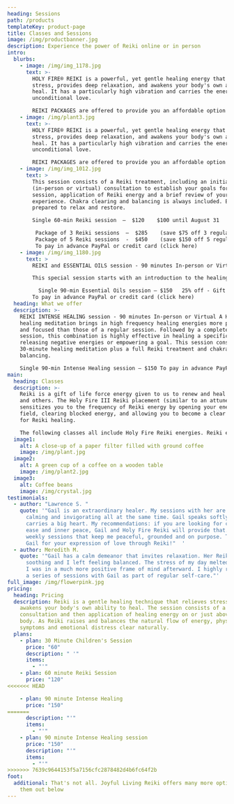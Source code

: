 ```yaml
---
heading: Sessions
path: /products
templateKey: product-page
title: Classes and Sessions
image: /img/productbanner.jpg
description: Experience the power of Reiki online or in person
intro:
  blurbs:
    - image: /img/img_1178.jpg
      text: >-
        HOLY FIRE® REIKI is a powerful, yet gentle healing energy that relieves
        stress, provides deep relaxation, and awakens your body's own ability to
        heal. It has a particularly high vibration and carries the energy of
        unconditional love.

        REIKI PACKAGES are offered to provide you an affordable option to experience the cumulative, long-term benefits of Reiki. When experienced in a series, Reiki treatments are even more effective in promoting healing from the effects of stress, trauma, illness, surgery or chemotherapy.
    - image: /img/plant3.jpg
      text: >-
        HOLY FIRE® REIKI is a powerful, yet gentle healing energy that relieves
        stress, provides deep relaxation, and awakens your body's own ability to
        heal. It has a particularly high vibration and carries the energy of
        unconditional love.

        REIKI PACKAGES are offered to provide you an affordable option to experience the cumulative, long-term benefits of Reiki. When experienced in a series, Reiki treatments are even more effective in promoting healing from the effects of stress, trauma, illness, surgery or chemotherapy.
    - image: /img/img_1012.jpg
      text: >
        This session consists of a Reiki treatment, including an initial
        (in-person or virtual) consultation to establish your goals for the
        session, application of Reiki energy and a brief review of your
        experience. Chakra clearing and balancing is always included. Be
        prepared to relax and restore.

        Single 60-min Reiki session  –  $120    $100 until August 31

         Package of 3 Reiki sessions  –  $285    (save $75 off 3 regular sessions)
         Package of 5 Reiki sessions  -  $450    (save $150 off 5 regular sessions) 
         To pay in advance PayPal or credit card (click here)  
    - image: /img/img_1180.jpg
      text: >
        REIKI and ESSENTIAL OILS session - 90 minutes In-person or Virtual  

        This special session starts with an introduction to the healing benefits of essential oils. This is followed by a complete Reiki session, and includes a FREE bottle of oil (from a special selection of dōTERRA oils) to take with you. Whether your goal is relaxation, pain relief, improved sleep, or increased joy... there's an oil for that.

          Single 90-min Essential Oils session – $150   25% off - Gift Certificate Special $112 - until August 31
        To pay in advance PayPal or credit card (click here)  
  heading: What we offer
  description: >-
    REIKI INTENSE HEALING session - 90 minutes In-person or Virtual A Holy Fire
    healing meditation brings in high frequency healing energies more powerful
    and focused than those of a regular session. Followed by a complete Reiki
    session, this combination is highly effective in healing a specific issue,
    releasing negative energies or empowering a goal. This session consists of a
    30-minute healing meditation plus a full Reiki treatment and chakra
    balancing.

    Single 90-min Intense Healing session – $150 To pay in advance PayPal or credit card (click here)
main:
  heading: Classes
  description: >-
    Reiki is a gift of life force energy given to us to renew and heal ourselves
    and others. The Holy Fire III Reiki placement (similar to an attunement)
    sensitizes you to the frequency of Reiki energy by opening your energy
    field, clearing blocked energy, and allowing you to become a clear channel
    for Reiki healing.

    The following classes all include Holy Fire Reiki energies. Reiki energy is constantly evolving and Holy Fire III is one of the most recent forms. It is both powerful and gentle. It is noticeably refined and provides          purification, healing, and guidance. It carries a very high vibration, which improves your connection to universal energy and unconditional love.
  image1:
    alt: A close-up of a paper filter filled with ground coffee
    image: /img/plant.jpg
  image2:
    alt: A green cup of a coffee on a wooden table
    image: /img/plant2.jpg
  image3:
    alt: Coffee beans
    image: /img/crystal.jpg
testimonials:
  - author: "Lawrence S. "
    quote: '"Gail is an extraordinary healer. My sessions with her are profoundly
      calming and invigorating all at the same time. Gail speaks softly yet
      carries a big heart. My recommendations: if you are looking for calmness,
      ease and inner peace, Gail and Holy Fire Reiki will provide that. I have
      weekly sessions that keep me peaceful, grounded and on purpose. Thank you
      Gail for your expression of love through Reiki!"  '
  - author: Meredith M.
    quote: '"Gail has a calm demeanor that invites relaxation. Her Reiki session was
      soothing and I left feeling balanced. The stress of my day melted away and
      I was in a much more positive frame of mind afterward. I highly recommend
      a series of sessions with Gail as part of regular self-care."'
full_image: /img/flowerpink.jpg
pricing:
  heading: Pricing
  description: Reiki is a gentle healing technique that relieves stress and
    awakens your body's own ability to heal. The session consists of a brief
    consultation and then application of healing energy on or just above the
    body. As Reiki raises and balances the natural flow of energy, physical
    symptoms and emotional distress clear naturally.
  plans:
    - plan: 30 Minute Children's Session
      price: "60"
      description: " '"
      items:
        - "'"
    - plan: 60 minute Reiki Session
      price: "120"
<<<<<<< HEAD

    - plan: 90 minute Intense Healing
      price: "150"
=======
      description: "'"
      items:
        - "'"
    - plan: 90 minute Intense Healing session
      price: "150"
      description: "'"
      items:
        - "'"
>>>>>>> 7639c9644153f5a7156cfc2878482d4b6fc64f2b
foot:
  additional: That's not all. Joyful Living Reiki offers many more options. Check
    them out below
---
```

